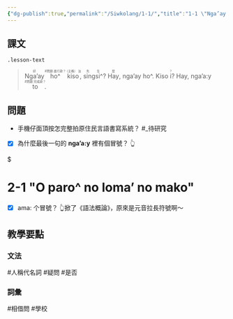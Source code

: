 ```yaml
---
{"dg-publish":true,"permalink":"/Siwkolang/1-1/","title":"1-1 \"Nga’ay ho^?\"","created":"","updated":"2023/05/11 5:49"}
---
```



## 課文

`.lesson-text`
> <ruby>Nga’ay<rt>好</rt></ruby> <ruby>ho^<rt>#問題<br>進行款？</rt></ruby> <ruby>kiso<rt>（主格）<br>汝</rt></ruby>, <ruby>singsi^<rt>先生</rt></ruby>?
> <ruby>Hay<rt>是</rt></ruby>, nga’ay ho^. Kiso <ruby>i<rt>？</rt></ruby>?
> Hay, nga’a:y <ruby>to<rt>#問題<br>完成款？</rt></ruby>.

## 問題

- 手機仔面頂按怎完整拍原住民言語書寫系統？ #_待研究
- [x] 為什麼最後一句的 **nga’a:y** 裡有個冒號？
      👆 
<div class="transclusion internal-embed is-loaded"><div class="markdown-embed">

$<div class="markdown-embed-title">

# 2-1 "O paro^ no loma’ no mako"

</div>


- [x] ama: 个冒號？
      👆掀了《語法概論》，原來是元音拉長符號啊～ 

</div></div>



## 教學要點

### 文法
#人稱代名詞 #疑問 #是否

### 詞彙
#相借問 #學校
